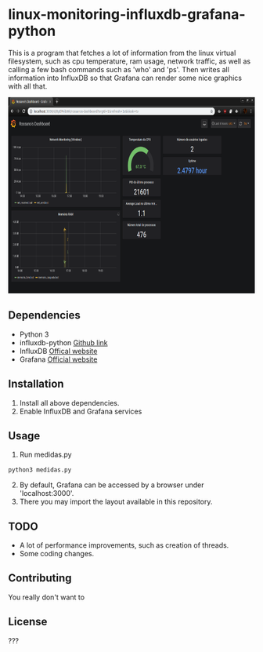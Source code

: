 # linux-monitoring-influxdb-grafana-python
This is a program that fetches a lot of information from the linux virtual filesystem, such as cpu temperature, ram usage, network traffic, as well as calling a few bash commands such as 'who' and 'ps'. Then writes all information into InfluxDB so that Grafana can render some nice graphics with all that.

<p align="center">
    <img src="https://github.com/parklez/linux-monitoring-influxdb-grafana-python/blob/master/screenshot.png" height="400"/>
</p>

## Dependencies
- Python 3
- influxdb-python [Github link](https://github.com/influxdata/influxdb-python)
- InfluxDB [Offical website](https://www.influxdata.com/get-influxdb/)
- Grafana [Official website](https://grafana.com/get)

## Installation

1. Install all above dependencies.
2. Enable InfluxDB and Grafana services

## Usage
1. Run medidas.py

```bash
python3 medidas.py
```

2. By default, Grafana can be accessed by a browser under 'localhost:3000'.
3. There you may import the layout available in this repository.

## TODO
- A lot of performance improvements, such as creation of threads.
- Some coding changes.

## Contributing
You really don't want to

## License
???
